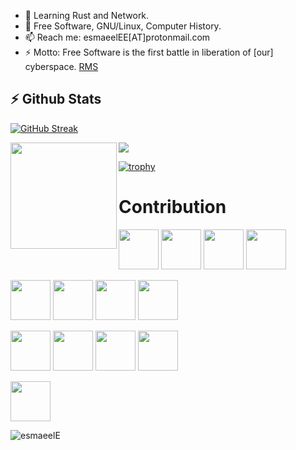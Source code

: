 - 🌱 Learning Rust and Network.
- 💬 Free Software, GNU/Linux, Computer History.
- 📫 Reach me: esmaeelEE[AT]protonmail.com
- ⚡ Motto: Free Software is the first battle in liberation of [our] cyberspace. [RMS](https://en.wikipedia.org/wiki/Richard_Stallman)

## :zap: Github Stats

[![GitHub Streak](http://github-readme-streak-stats.herokuapp.com?user=esmaeelE)](https://git.io/streak-stats)

<div>
  <img height="170" align="left" src="https://github-readme-stats.vercel.app/api?username=esmaeelE&theme=tokyonight&show_icons=false&count_private=true&show_icons=true" />
  <img src="https://github-readme-stats.vercel.app/api/top-langs/?username=esmaeelE&theme=tokyonight&langs_count=10&layout=compact" />
</div>

[![trophy](https://github-profile-trophy.vercel.app/?username=esmaeelE)](https://github.com/ryo-ma/github-profile-trophy)

# Contribution

<img src="https://cdn.jsdelivr.net/gh/devicons/devicon/icons/linux/linux-original.svg" width="64" height="64" /> <img src="https://cdn.jsdelivr.net/gh/devicons/devicon/icons/bash/bash-original.svg" width="64" height="64" /> <img src="https://cdn.jsdelivr.net/gh/devicons/devicon/icons/debian/debian-original-wordmark.svg" width="64" height="64" />  <img src="https://cdn.jsdelivr.net/gh/devicons/devicon/icons/vim/vim-original.svg"  width="64" height="64"/>

<img src="https://cdn.jsdelivr.net/gh/devicons/devicon/icons/c/c-original.svg"  width="64" height="64"/>  <img src="https://cdn.jsdelivr.net/gh/devicons/devicon/icons/rust/rust-original.svg" width="64" height="64"/> <img src="https://cdn.jsdelivr.net/gh/devicons/devicon/icons/python/python-original-wordmark.svg" width="64" height="64"/> <img src="https://cdn.jsdelivr.net/gh/devicons/devicon/icons/git/git-original-wordmark.svg"   width="64" height="64"/> 

<img src="https://cdn.jsdelivr.net/gh/devicons/devicon/icons/postgresql/postgresql-original-wordmark.svg"   width="64" height="64"/> <img src="https://cdn.jsdelivr.net/gh/devicons/devicon/icons/nginx/nginx-original.svg"   width="64" height="64"/>
<img src="https://cdn.jsdelivr.net/gh/devicons/devicon/icons/prometheus/prometheus-original.svg"  width="64" height="64"/> <img src="https://cdn.jsdelivr.net/gh/devicons/devicon/icons/grafana/grafana-original.svg"   width="64" height="64"/> 

<img src="https://cdn.jsdelivr.net/gh/devicons/devicon/icons/docker/docker-original.svg"   width="64" height="64"/>
          
<p align="left"> <img src="https://komarev.com/ghpvc/?username=esmaeelE&label=Profile%20views&color=0e75b6&style=flat" alt="esmaeelE" /> </p>


